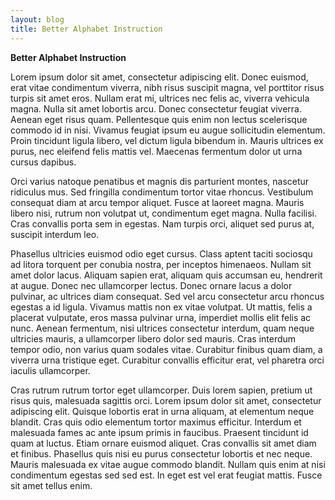 ```yaml
---
layout: blog
title: Better Alphabet Instruction
---
```

**Better Alphabet Instruction**

Lorem ipsum dolor sit amet, consectetur adipiscing elit. Donec euismod, erat vitae condimentum viverra, nibh risus suscipit magna, vel porttitor risus turpis sit amet eros. Nullam erat mi, ultrices nec felis ac, viverra vehicula magna. Nulla sit amet lobortis arcu. Donec consectetur feugiat viverra. Aenean eget risus quam. Pellentesque quis enim non lectus scelerisque commodo id in nisi. Vivamus feugiat ipsum eu augue sollicitudin elementum. Proin tincidunt ligula libero, vel dictum ligula bibendum in. Mauris ultrices ex purus, nec eleifend felis mattis vel. Maecenas fermentum dolor ut urna cursus dapibus.

Orci varius natoque penatibus et magnis dis parturient montes, nascetur ridiculus mus. Sed fringilla condimentum tortor vitae rhoncus. Vestibulum consequat diam at arcu tempor aliquet. Fusce at laoreet magna. Mauris libero nisi, rutrum non volutpat ut, condimentum eget magna. Nulla facilisi. Cras convallis porta sem in egestas. Nam turpis orci, aliquet sed purus at, suscipit interdum leo.

Phasellus ultricies euismod odio eget cursus. Class aptent taciti sociosqu ad litora torquent per conubia nostra, per inceptos himenaeos. Nullam sit amet dolor lacus. Aliquam sapien erat, aliquam quis accumsan eu, hendrerit at augue. Donec nec ullamcorper lectus. Donec ornare lacus a dolor pulvinar, ac ultrices diam consequat. Sed vel arcu consectetur arcu rhoncus egestas a id ligula. Vivamus mattis non ex vitae volutpat. Ut mattis, felis a placerat vulputate, eros massa pulvinar urna, imperdiet mollis elit felis ac nunc. Aenean fermentum, nisi ultrices consectetur interdum, quam neque ultricies mauris, a ullamcorper libero dolor sed mauris. Cras interdum tempor odio, non varius quam sodales vitae. Curabitur finibus quam diam, a viverra urna tristique eget. Curabitur convallis efficitur erat, vel pharetra orci iaculis ullamcorper.

Cras rutrum rutrum tortor eget ullamcorper. Duis lorem sapien, pretium ut risus quis, malesuada sagittis orci. Lorem ipsum dolor sit amet, consectetur adipiscing elit. Quisque lobortis erat in urna aliquam, at elementum neque blandit. Cras quis odio elementum tortor maximus efficitur. Interdum et malesuada fames ac ante ipsum primis in faucibus. Praesent tincidunt id quam at luctus. Etiam ornare euismod aliquet. Cras convallis sit amet diam et finibus. Phasellus quis nisi eu purus consectetur lobortis et nec neque. Mauris malesuada ex vitae augue commodo blandit. Nullam quis enim at nisi condimentum egestas sed sed est. In eget est vel erat feugiat mattis. Fusce sit amet tellus enim.